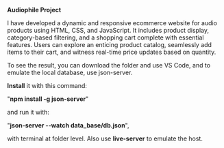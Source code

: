 **Audiophile Project**


I have developed a dynamic and responsive ecommerce website for audio products using HTML, CSS, and JavaScript. It includes product display, category-based filtering, and a shopping cart complete with essential features. Users can explore an enticing product catalog, seamlessly add items to their cart, and witness real-time price updates based on quantity.





To see the result, you can download the folder and use VS Code, and to emulate the local database, use json-server. 

**Install** it with this command: 

"**npm install -g json-server**" 

and run it with: 

"**json-server --watch data_base/db.json**", 

with terminal at folder level. 
Also use **live-server** to emulate the host.

